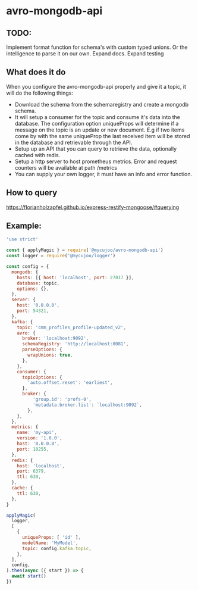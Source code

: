 # avro-mongodb-api

## TODO:
Implement format function for schema's with custom typed unions. Or the intelligence to parse it on our own. 
Expand docs.
Expand testing

## What does it do
When you configure the avro-mongodb-api properly and give it a topic, it will do the following things:
* Download the schema from the schemaregistry and create a mongodb schema.
* It will setup a consumer for the topic and consume it's data into the database. The configuration option uniqueProps will determine if a message on the topic is an update or new document. E.g if two items come by with the same uniqueProp the last received item will be stored in the database and retrievable through the API.
* Setup up an API that you can query to retrieve the data, optionally cached with redis. 
* Setup a http server to host prometheus metrics. Error and request counters will be available at path /metrics
* You can supply your own logger, it must have an info and error function.

## How to query

https://florianholzapfel.github.io/express-restify-mongoose/#querying

## Example:

```javascript
'use strict'

const { applyMagic } = require('@mycujoo/avro-mongodb-api')
const logger = require('@mycujoo/logger')

const config = {
  mongodb: {
    hosts: [{ host: 'localhost', port: 27017 }],
    database: topic,
    options: {},
  },
  server: {
    host: '0.0.0.0',
    port: 54321,
  },
  kafka: {
    topic: 'cmm_profiles_profile-updated_v2',
    avro: {
      broker: 'localhost:9092',
      schemaRegistry: 'http://localhost:8081',
      parseOptions: {
        wrapUnions: true,
      },
    },
    consumer: {
      topicOptions: {
        'auto.offset.reset': 'earliest',
      },
      broker: {
          'group.id': 'profs-0',
          'metadata.broker.list': `localhost:9092`,
        },
    },
  },
  metrics: {
    name: 'my-api',
    version: '1.0.0',
    host: '0.0.0.0',
    port: 10255,
  },
  redis: {
    host: 'localhost',
    port: 6379,
    ttl: 630,
  },
  cache: {
    ttl: 630,
  },
}

applyMagic(
  logger,
  [
    {
      uniqueProps: [ 'id' ],
      modelName: 'MyModel',
      topic: config.kafka.topic,
    },
  ],
  config,
).then(async ({ start }) => {
  await start()
})

```